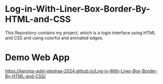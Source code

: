 # Log-in-With-Liner-Box-Border-By-HTML-and-CSS
This Repository contains my project, which is a login interface using HTML and CSS and using colorful and animated edges.
# Demo Web App
https://kerolos-adel-eleshaa-2024.github.io/Log-in-With-Liner-Box-Border-By-HTML-and-CSS/